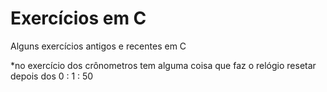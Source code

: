 # Exercícios em C
 Alguns exercícios antigos e recentes em C
 
 *no exercício dos crônometros tem alguma coisa que faz o relógio resetar depois dos 0 : 1 : 50
    
